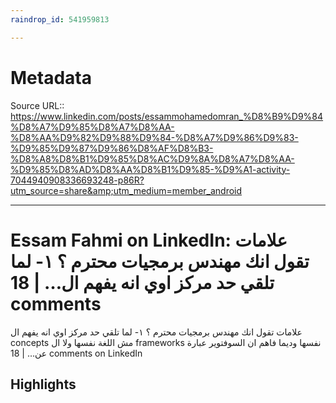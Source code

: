 ```yaml
---
raindrop_id: 541959813

---
```


# Metadata
Source URL:: https://www.linkedin.com/posts/essammohamedomran_%D8%B9%D9%84%D8%A7%D9%85%D8%A7%D8%AA-%D8%AA%D9%82%D9%88%D9%84-%D8%A7%D9%86%D9%83-%D9%85%D9%87%D9%86%D8%AF%D8%B3-%D8%A8%D8%B1%D9%85%D8%AC%D9%8A%D8%A7%D8%AA-%D9%85%D8%AD%D8%AA%D8%B1%D9%85-%D9%A1-activity-7044940908336693248-p86R?utm_source=share&amp;utm_medium=member_android


---
# Essam Fahmi on LinkedIn: علامات تقول انك مهندس برمجيات محترم ؟ ١- لما تلقي حد مركز اوي انه يفهم ال… | 18 comments

علامات تقول انك مهندس برمجيات محترم ؟  ١- لما تلقي حد مركز اوي انه يفهم ال concepts مش اللغة نفسها ولا ال frameworks نفسها وديما فاهم ان السوفتوير عبارة عن… | 18 comments on LinkedIn

## Highlights
